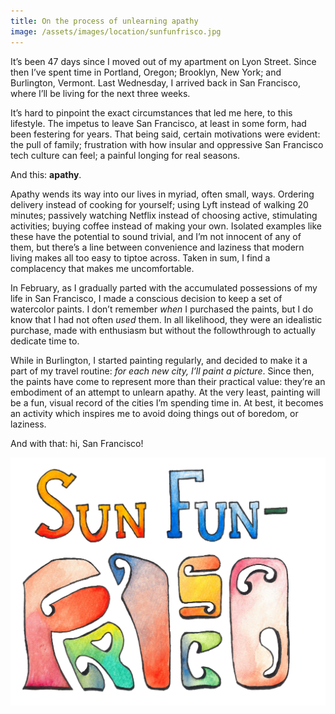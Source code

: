 ```yaml
---
title: On the process of unlearning apathy
image: /assets/images/location/sunfunfrisco.jpg
---
```


It’s been 47 days since I moved out of my apartment on Lyon Street. Since then I’ve spent time in Portland, Oregon; Brooklyn, New York; and Burlington, Vermont. Last Wednesday, I arrived back in San Francisco, where I’ll be living for the next three weeks.

It’s hard to pinpoint the exact circumstances that led me here, to this lifestyle. The impetus to leave San Francisco, at least in some form, had been festering for years. That being said, certain motivations were evident: the pull of family; frustration with how insular and oppressive San Francisco tech culture can feel; a painful longing for real seasons.

And this: **apathy**.

Apathy wends its way into our lives in myriad, often small, ways. Ordering delivery instead of cooking for yourself; using Lyft instead of walking 20 minutes; passively watching Netflix instead of choosing active, stimulating activities; buying coffee instead of making your own. Isolated examples like these have the potential to sound trivial, and I’m not innocent of any of them, but there’s a line between convenience and laziness that modern living makes all too easy to tiptoe across. Taken in sum, I find a complacency that makes me uncomfortable.

In February, as I gradually parted with the accumulated possessions of my life in San Francisco, I made a conscious decision to keep a set of watercolor paints. I don’t remember *when* I purchased the paints, but I do know that I had not often *used* them. In all likelihood, they were an idealistic purchase, made with enthusiasm but without the followthrough to actually dedicate time to.

While in Burlington, I started painting regularly, and decided to make it a part of my travel routine: *for each new city, I’ll paint a picture*. Since then, the paints have come to represent more than their practical value: they’re an embodiment of an attempt to unlearn apathy. At the very least, painting will be a fun, visual record of the cities I’m spending time in. At best, it becomes an activity which inspires me to avoid doing things out of boredom, or laziness.

And with that: hi, San Francisco!

[![A watercolor painting that reads "Sun Fun Frisco"](/assets/images/location/sunfunfrisco.jpg)](/is-in/)
